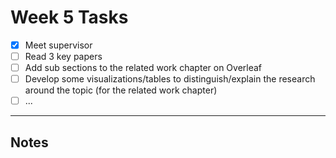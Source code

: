 # Week 5 Tasks

- [x] Meet supervisor
- [ ] Read 3 key papers
- [ ] Add sub sections to the related work chapter on Overleaf
- [ ] Develop some visualizations/tables to distinguish/explain the research around the topic (for the related work chapter)
- [ ] ...

----

## Notes

